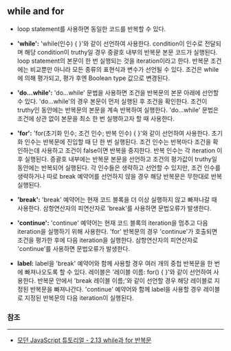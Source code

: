 ## while and for

- loop statement를 사용하면 동일한 코드를 반복할 수 있다.

- **'while':** 'while(인수) { }'와 같이 선언하여 사용한다. condition이 인수로 전달되며 해당 condition이 truthy일 경우 중괄호 내부의 반복문 본문 코드가 실행된다. loop statement의 본문이 한 번 실행되는 것을 iteration이라고 한다. 반복문 조건에는 비교뿐만 아니라 모든 종류의 표현식과 변수가 선언될 수 있다. 조건은 while에 의해 평가되고, 평가 후엔 Boolean type 값으로 변경된다.

- **'do...while':** 'do...while' 문법을 사용하면 조건을 반복문의 본문 아래에 선언할 수 있다. 'do...while'의 경우 본문이 먼저 실행된 후 조건을 확인한다. 조건이 truthy인 동안에는 반복문의 본문을 계속 반복하여 실행한다. 'do...while' 문법은 조건에 상관 없이 본문을 최소 한 번 실행하고자 할 때 사용한다.

- **'for':** 'for(초기화 인수; 조건 인수; 반복 인수) { }'와 같이 선언하여 사용한다. 초기화 인수는 반복문에 진입할 때 단 한 번 실행된다. 조건 인수는 반복마다 조건을 확인하는데 사용하고 조건이 false이면 반복을 중지한다. 반복 인수는 각 iteration 이후 실행된다. 증괄호 내부에는 반복문 본문을 선언하고 조건의 평가값이 truthy일 동안에는 반복되어 실행된다. 각 인수들은 생략하고 선언할 수 있지만, 조건 인수를 생략하거나 따로 break 예약어를 선언하지 않을 경우 해당 반복문은 무한대로 반복 실행된다.

- **'break':** 'break' 예약어는 현재 코드 블록을 더 이상 실행하지 않고 빠져나갈 때 사용한다. 삼항연산자의 피연산자로 'break'를 사용하면 문법오류가 발생한다.

- **'continue':** 'continue' 예약어는 현재 코드 블록의 iteration을 멈추고 다음 iteration을 실행하기 위해 사용한다. 'for' 반복문의 경우 'continue'가 호출되면 조건을 평가한 후에 다음 iteration을 실행한다. 삼항연산자의 피연산자로 'continue'를 사용하면 문법오류가 발생한다.

- **label:** label을 'break' 예약어와 함께 사용할 경우 여러 개의 중첩 반복문을 한 번에 빠져나오도록 할 수 있다. 레이블은 '레이블 이름: for() { }'와 같이 선언하여 사용한다. 반복문 안에서 'break 레이블 이름;'와 같이 선언할 경우 해당 레이블로 지정된 반복문을 빠져나간다. 'continue' 예약어와 함께 label을 사용할 경우 레이블로 지정된 반복문의 다음 iteration이 실행된다.

### 참조
---

- [모던 JavaScript 튜토리얼 - 2.13 while과 for 반복문](https://ko.javascript.info/while-for)